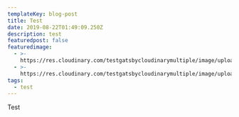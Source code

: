 ```yaml
---
templateKey: blog-post
title: Test
date: 2019-08-22T01:49:09.250Z
description: test
featuredpost: false
featuredimage:
  - >-
    https://res.cloudinary.com/testgatsbycloudinarymultiple/image/upload/v1566436788/samples/cloudinary-group.jpg
  - >-
    https://res.cloudinary.com/testgatsbycloudinarymultiple/image/upload/v1566436787/samples/imagecon-group.jpg
tags:
  - test
---
```

Test
